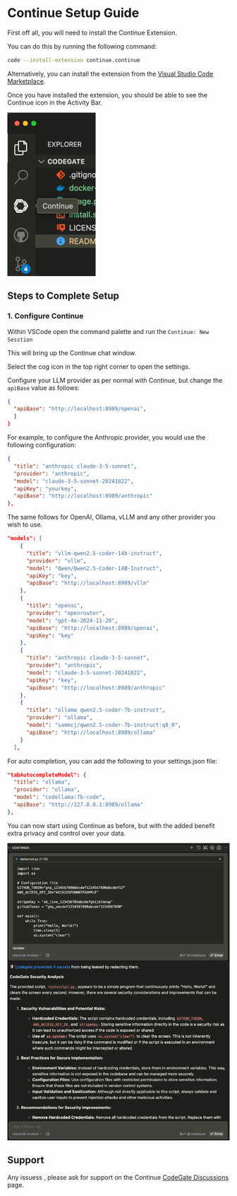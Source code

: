 # Continue Setup Guide

First off all, you will need to install the Continue Extension. 

You can do this by running the following command:

```bash
code --install-extension continue.continue
```

Alternatively, you can install the extension from the [Visual Studio Code Marketplace](https://marketplace.visualstudio.com/items?itemName=Continue.continue).


Once you have installed the extension, you should be able to see the Continue icon in the Activity Bar.

![Continue Icon](./images/continue.png)

## Steps to Complete Setup

### 1. Configure Continue

Within VSCode open the command palette and run the `Continue: New Sesstion`

This will bring up the Continue chat window. 

Select the cog icon in the top right corner to open the settings.

Configure your LLM provider as per normal with Continue, but change the `apiBase`
value as follows:

```json
{
  "apiBase": "http://localhost:8989/openai",
  }
}
```

For example, to configure the Anthropic provider, you would use the following configuration:

```json
{
  "title": "anthropic claude-3-5-sonnet",
  "provider": "anthropic",
  "model": "claude-3-5-sonnet-20241022",
  "apiKey": "yourkey",
  "apiBase": "http://localhost:8989/anthropic"
},
```

The same follows for OpenAI, Ollama, vLLM and any other provider you wish to use.

```json
"models": [
    {
      "title": "vllm-qwen2.5-coder-14b-instruct",
      "provider": "vllm",
      "model": "Qwen/Qwen2.5-Coder-14B-Instruct",
      "apiKey": "key",
      "apiBase": "http://localhost:8989/vllm"
    },
    {
      "title": "openai",
      "provider": "openrouter",
      "model": "gpt-4o-2024-11-20",
      "apiBase": "http://localhost:8989/openai",
      "apiKey": "key"
    },
    {
      "title": "anthropic claude-3-5-sonnet",
      "provider": "anthropic",
      "model": "claude-3-5-sonnet-20241022",
      "apiKey": "key",
      "apiBase": "http://localhost:8989/anthropic"
    },
    {
      "title": "ollama qwen2.5-coder-7b-instruct",
      "provider": "ollama",
      "model": "sammcj/qwen2.5-coder-7b-instruct:q8_0",
      "apiBase": "http://localhost:8989/ollama"
    }
  ],
```

For auto completion, you can add the following to your settings.json file:

```json
"tabAutocompleteModel": {
  "title": "ollama",
  "provider": "ollama",
  "model": "codellama:7b-code",
  "apiBase": "http://127.0.0.1:8989/ollama"
},
```

You can now start using Continue as before, but with the added benefit
extra privacy and control over your data.

![Continue Window](./images/continue-two.png)

## Support

Any issuess , please ask for support on the Continue [CodeGate Discussions](https://github.com/stacklok/codegate/discussions/categories/continue) page.

